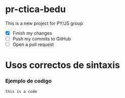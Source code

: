 # pr-ctica-bedu
This is a new project for PY/JS group

- [x] Finish my changes
- [ ] Push my commits to GitHub
- [ ] Open a pull request

# Usos correctos de sintaxis
### Ejemplo de codigo
```this is a code```